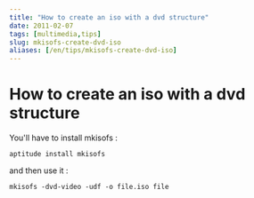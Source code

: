 ```yaml
---
title: "How to create an iso with a dvd structure"
date: 2011-02-07
tags: [multimedia,tips]
slug: mkisofs-create-dvd-iso
aliases: [/en/tips/mkisofs-create-dvd-iso]
---
```

# How to create an iso with a dvd structure

You'll have to install mkisofs :

```
aptitude install mkisofs
```

and then use it :

```
mkisofs -dvd-video -udf -o file.iso file
```





